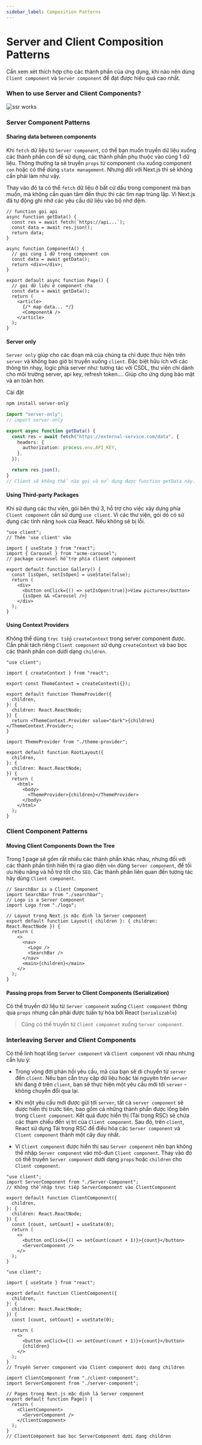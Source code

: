 ```yaml
---
sidebar_label: Composition Patterns
---
```


# Server and Client Composition Patterns

Cần xem xét thích hợp cho các thành phần của ứng dụng, khi nào nên dùng `Client component` và `Server component` để đạt được hiệu quả cao nhất.

### When to use Server and Client Components?

![ssr works](../../images/when-use-client-server-component.png)

### Server Component Patterns

#### Sharing data between components

Khi `fetch` dữ liệu từ `Server component`, có thể bạn muốn truyền dữ liệu xuống các thành phần con để sử dụng, các thành phần phụ thuộc vào cùng 1 dữ liệu. Thông thường ta sẽ truyền `props` từ component `cha` xuống component `con` hoặc có thể dùng `state management`. Nhưng đối với Next.js thì sẽ không cần phải làm như vậy.

Thay vào đó ta có thể `fetch` dữ liệu ở bất cứ dầu trong component mà bạn muốn, mà không cần quan tâm đến thực thi các tìm nạp trùng lặp. Vì Next.js đã tự động ghi nhớ các yêu cầu dữ liệu vào bộ nhớ đệm.

```tsx title="Example"
// function gọi api
async function getData() {
  const res = await fetch(`https://api...`);
  const data = await res.json();
  return data;
}

async function ComponentA() {
  // gọi cùng 1 dữ trong component con
  const data = await getData();
  return <div></div>;
}

export default async function Page() {
  // gọi dữ liệu ở component cha
  const data = await getData();
  return (
    <article>
      {/* map data... */}
      <ComponentA />
    </article>
  );
}
```

#### Server only

`Server only` giúp cho các đoạn mã của chúng ta chỉ được thực hiện trên `server` và không bao giờ bị truyền xuống `client`. Đặc biệt hữu ích với các thông tin nhạy, logic phía server như: tương tác với CSDL, thư viện chỉ dành cho môi trường server, api key, refresh token.... Giúp cho ứng dụng bảo mật và an toàn hơn.

Cài đặt

```bash title="Terminal"
npm install server-only
```

```ts
import "server-only";
// import server-only

export async function getData() {
  const res = await fetch("https://external-service.com/data", {
    headers: {
      authorization: process.env.API_KEY,
    },
  });

  return res.json();
}
// Client sẽ không thể nào gọi và sử dụng được function getData này.
```

#### Using Third-party Packages

Khi sử dụng các thư viện, gói bên thứ 3, hỗ trợ cho việc xây dựng phía `Client component` cần sử dụng `use client`. Vì các thư viện, gói dó có sử dụng các tính năng `hook` của React. Nếu không sẽ bị lỗi.

```tsx
"use client";
// Thêm 'use client' vào

import { useState } from "react";
import { Carousel } from "acme-carousel";
// package carousel hỗ trợ phía client component

export default function Gallery() {
  const [isOpen, setIsOpen] = useState(false);
  return (
    <div>
      <button onClick={() => setIsOpen(true)}>View pictures</button>
      {isOpen && <Carousel />}
    </div>
  );
}
```

#### Using Context Providers

Không thể dùng `trực tiếp` `createContext` trong server component được. Cần phải tách riêng `Client component` sử dụng `createContext` và bao bọc các thành phần con dưới dạng `children`.

```tsx title="app/theme-provider.tsx"
"use client";

import { createContext } from "react";

export const ThemeContext = createContext({});

export default function ThemeProvider({
  children,
}: {
  children: React.ReactNode;
}) {
  return <ThemeContext.Provider value="dark">{children}</ThemeContext.Provider>;
}
```

```tsx
import ThemeProvider from "./theme-provider";

export default function RootLayout({
  children,
}: {
  children: React.ReactNode;
}) {
  return (
    <html>
      <body>
        <ThemeProvider>{children}</ThemeProvider>
      </body>
    </html>
  );
}
```

### Client Component Patterns

#### Moving Client Components Down the Tree

Trong 1 page sẽ gồm rất nhiều các thành phần khác nhau, nhưng đối với các thành phần tĩnh hiển thị ra giao diện `nên` dùng `Server component`, để tối ưu hiệu năng và hỗ trợ tốt cho `SEO`. Các thành phần liên quan đến tương tác hãy dùng `Client component`.

```tsx
// SearchBar is a Client Component
import SearchBar from "./searchbar";
// Logo is a Server Component
import Logo from "./logo";

// Layout trong Next.js mặc định là Server component
export default function Layout({ children }: { children: React.ReactNode }) {
  return (
    <>
      <nav>
        <Logo />
        <SearchBar />
      </nav>
      <main>{children}</main>
    </>
  );
}
```

#### Passing props from Server to Client Components (Serialization)

Có thể truyền dữ liệu từ `Server component` xuống `Client component` thông qua `props` nhưng cần phải được tuần tự hóa bởi React (`serializable`)

> Cũng có thể truyền từ `Client compomnet` xuống `Server component`.

### Interleaving Server and Client Components

Có thể linh hoạt lồng `Server component` và `Client component` với nhau nhưng cần lưu ý:

- Trong vòng đời phản hồi yêu cầu, mã của bạn sẽ di chuyển từ `server` đến `client`. Nếu bạn cần truy cập dữ liệu hoặc tài nguyên trên `server` khi đang ở trên `client`, bạn sẽ thực hiện một yêu cầu mới tới `server` - không chuyển đổi qua lại.

- Khi một yêu cầu mới được gửi tới `server`, tất cả `server component` sẽ được hiển thị trước tiên, bao gồm cả những thành phần được lồng bên trong `Client component`. Kết quả được hiển thị (Tải trọng RSC) sẽ chứa các tham chiếu đến vị trí của `Client component`. Sau đó, trên `client`, React sử dụng Tải trọng RSC để điều hòa các `Server component` và `Client component` thành một cây duy nhất.

- Vì `Client component` được hiển thị sau `Server component` nên bạn không thể nhập `Server component` vào mô-đun `Client component`. Thay vào đó có thể truyền `Server component` dưới dạng `props` hoặc `children` cho `Client component`.

```tsx title="VD sẽ xảy ra lỗi nếu nhập trực tiếp"
"use client";
import ServerComponent from "./Server-Component";
// Không thể nhập trực tiếp ServerComponent vào ClientComponent

export default function ClientComponent({
  children,
}: {
  children: React.ReactNode;
}) {
  const [count, setCount] = useState(0);
  return (
    <>
      <button onClick={() => setCount(count + 1)}>{count}</button>
      <ServerComponent />
    </>
  );
}
```

```tsx title="Truyền Server component dưới dạng children"
"use client";

import { useState } from "react";

export default function ClientComponent({
  children,
}: {
  children: React.ReactNode;
}) {
  const [count, setCount] = useState(0);

  return (
    <>
      <button onClick={() => setCount(count + 1)}>{count}</button>
      {children}
    </>
  );
}
// Truyền Server component vào Client component dưới dạng children
```

```tsx title="VD hoạt động tốt"
import ClientComponent from "./client-component";
import ServerComponent from "./server-component";

// Pages trong Next.js mặc định là Server component
export default function Page() {
  return (
    <ClientComponent>
      <ServerComponent />
    </ClientComponent>
  );
}
// ClientComponent bao bọc ServerComponent dưới dạng children
```
